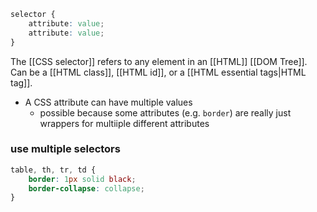 ```css
selector {
	attribute: value;
	attribute: value;
}
```

The [[CSS selector]] refers to any element in an [[HTML]] [[DOM Tree]]. Can be a [[HTML class]], [[HTML id]], or a [[HTML essential tags|HTML tag]]. 

- A CSS attribute can have multiple values 
	- possible because some attributes (e.g. `border`) are really just wrappers for multiiple different attributes
### use multiple selectors
```css
table, th, tr, td {  
	border: 1px solid black;  
	border-collapse: collapse;
}
```